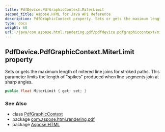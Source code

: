 ```yaml
---
title: PdfDevice.PdfGraphicContext.MiterLimit
second_title: Aspose.HTML for Java API Reference
description: PdfGraphicContext property. Sets or gets the maximum length of mitered line joins for stroked paths. This parameter limits the length of spikes produced when line segments join at sharp angles
type: docs
weight: 60
url: /java/com.aspose.html.rendering.pdf/pdfdevice.pdfgraphiccontext/miterlimit/
---
```

## PdfDevice.PdfGraphicContext.MiterLimit property

Sets or gets the maximum length of mitered line joins for stroked paths. This parameter limits the length of "spikes" produced when line segments join at sharp angles.

```java
public float MiterLimit { get; set; }
```

### See Also

* class [PdfGraphicContext](../)
* package [com.aspose.html.rendering.pdf](../../pdfdevice.pdfgraphiccontext/)
* package [Aspose.HTML](../../../)
